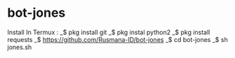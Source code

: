 # bot-jones
Install In Termux :
_$ pkg install git
_$ pkg instal python2
_$ pkg install requests
_$ https://github.com/Rusmana-ID/bot-jones
_$ cd bot-jones
_$ sh jones.sh


